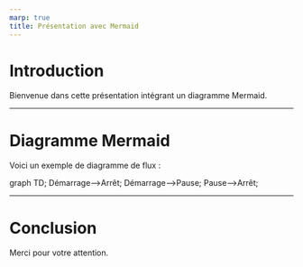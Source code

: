 ```yaml
---
marp: true
title: Présentation avec Mermaid
---
```


# Introduction

Bienvenue dans cette présentation intégrant un diagramme Mermaid.

---

# Diagramme Mermaid

Voici un exemple de diagramme de flux :

<div class="mermaid">
graph TD;
    Démarrage-->Arrêt;
    Démarrage-->Pause;
    Pause-->Arrêt;
</div>

---

# Conclusion

Merci pour votre attention.

<!-- Script pour initialiser Mermaid -->
<script type="module">
  import mermaid from 'https://cdn.jsdelivr.net/npm/mermaid@10/dist/mermaid.esm.min.mjs';
  mermaid.initialize({ startOnLoad: true });
</script>
